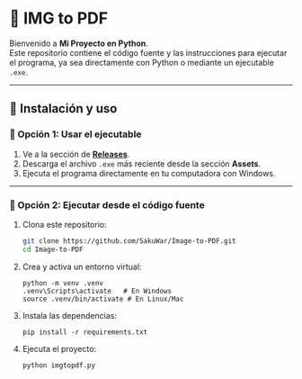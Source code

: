 # 🐍 IMG to PDF

Bienvenido a **Mi Proyecto en Python**.  
Este repositorio contiene el código fuente y las instrucciones para ejecutar el programa, ya sea directamente con Python o mediante un ejecutable `.exe`.

---

## 🚀 Instalación y uso

### 🔹 Opción 1: Usar el ejecutable
1. Ve a la sección de [**Releases**](../../releases).
2. Descarga el archivo `.exe` más reciente desde la sección **Assets**.
3. Ejecuta el programa directamente en tu computadora con Windows.

---

### 🔹 Opción 2: Ejecutar desde el código fuente
1. Clona este repositorio:
   ```bash
   git clone https://github.com/SakuWar/Image-to-PDF.git
   cd Image-to-PDF
   ```
2. Crea y activa un entorno virtual:
   ```
   python -m venv .venv
   .venv\Scripts\activate   # En Windows
   source .venv/bin/activate # En Linux/Mac
   ```
4. Instala las dependencias:
   ```
   pip install -r requirements.txt
   ```
6. Ejecuta el proyecto:
   ```
   python imgtopdf.py
   ```
